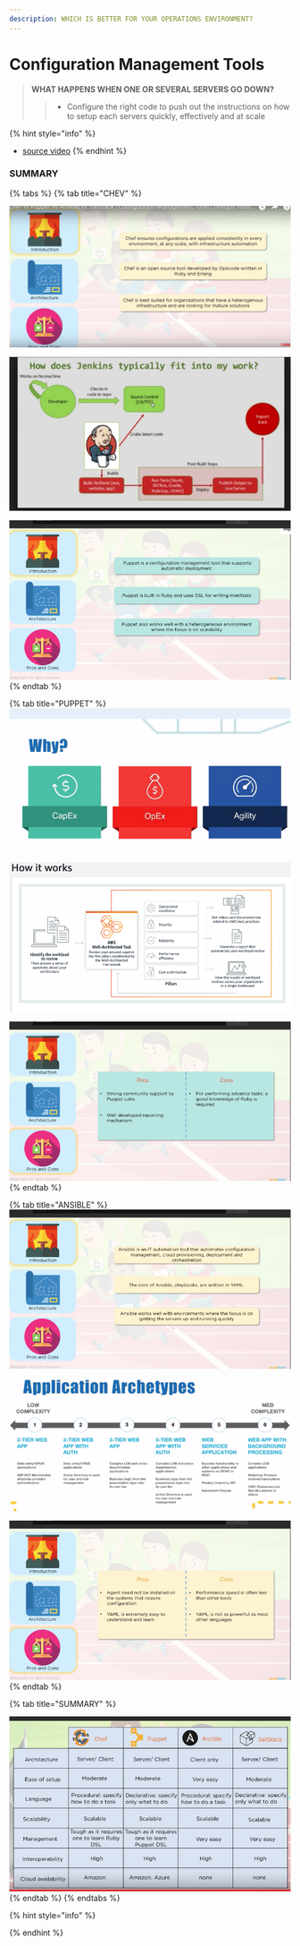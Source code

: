 ```yaml
---
description: WHICH IS BETTER FOR YOUR OPERATIONS ENVIRONMENT?
---
```


# Configuration Management Tools

> **WHAT HAPPENS WHEN ONE OR SEVERAL SERVERS GO DOWN?**
>
> > * Configure the right code to push out the instructions on how to setup each servers quickly, effectively and at scale

{% hint style="info" %}
* [source video](https://www.youtube.com/watch?v=_TVNCTK808I)
{% endhint %}

### **SUMMARY**

{% tabs %}
{% tab title="CHEV" %}






![CHEF](../../.gitbook/assets/image%20%2811%29.png)

![](../../.gitbook/assets/image%20%28108%29.png)

![](../../.gitbook/assets/image%20%2828%29.png)
{% endtab %}

{% tab title="PUPPET" %}
![](../../.gitbook/assets/image%20%28119%29.png)



![](../../.gitbook/assets/image%20%2897%29.png)

![](../../.gitbook/assets/image%20%2844%29.png)
{% endtab %}

{% tab title="ANSIBLE" %}
![](../../.gitbook/assets/image%20%2813%29.png)

![](../../.gitbook/assets/image%20%2864%29.png)

![](../../.gitbook/assets/image%20%2825%29.png)
{% endtab %}

{% tab title="SUMMARY" %}


![](../../.gitbook/assets/image%20%288%29.png)
{% endtab %}
{% endtabs %}



{% hint style="info" %}

{% endhint %}

